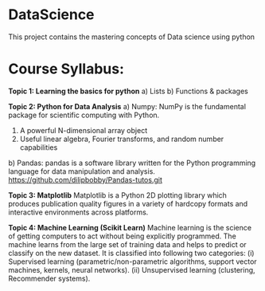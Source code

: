 # DataScience
This project contains the mastering concepts of Data science using python
# Course Syllabus:


**Topic 1: Learning the basics for python**
a) Lists
b) Functions & packages


**Topic 2: Python for Data Analysis**
a) Numpy: NumPy is the fundamental package for scientific computing with Python.
1) A powerful N-dimensional array object
2) Useful linear algebra, Fourier transforms, and random number capabilities

b) Pandas:  pandas is a software library written for the Python programming language for data manipulation and analysis.
https://github.com/dilipbobby/Pandas-tutos.git

**Topic 3: Matplotlib** 
Matplotlib is a Python 2D plotting library which produces publication quality figures in a variety of hardcopy formats 
and interactive environments across platforms.


**Topic 4: Machine Learning (Scikit Learn)**
Machine learning is the science of getting computers to act without being explicitly programmed. 
The machine learns from the large set of training data and helps to predict or classify on the new dataset.
It is classified into following two categories:
(i) Supervised learning (parametric/non-parametric algorithms, support vector machines, kernels, neural networks).
(ii) Unsupervised learning (clustering, Recommender systems).

